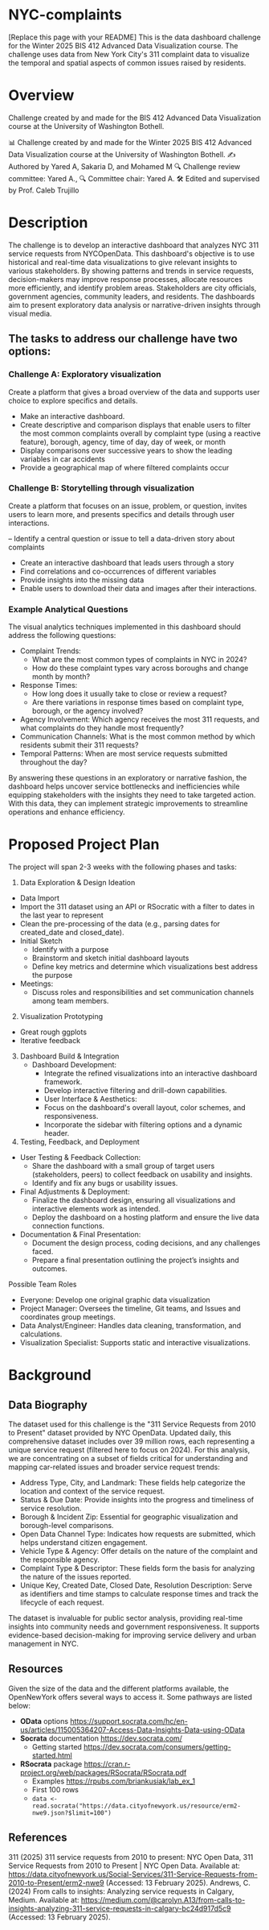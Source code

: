 # NYC-complaints
[Replace this page with your README]
This is the data dashboard challenge for the Winter 2025 BIS 412 Advanced Data Visualization course. The challenge uses data from New York City's 311 complaint data to visualize the temporal and spatial aspects of common issues raised by residents.

# Overview

Challenge created by and made for the BIS 412 Advanced Data Visualization course at the University of Washington Bothell.

📊 Challenge created by and made for the Winter 2025 BIS 412 Advanced Data Visualization course at the University of Washington Bothell.
✍️ Authored by Yared A, Sakaria D, and Mohamed M 
🔍 Challenge review committee: Yared A., 
🔍 Committee chair: Yared A.
🛠️ Edited and supervised by Prof. Caleb Trujillo

# Description

The challenge is to develop an interactive dashboard that analyzes NYC 311 service requests from NYCOpenData. 
This dashboard's objective is to use historical and real-time data visualizations to give relevant insights to various stakeholders. By showing patterns and trends in service requests, decision-makers may improve response processes, allocate resources more efficiently, and identify problem areas. Stakeholders are city officials, government agencies, community leaders, and residents.
The dashboards aim to present exploratory data analysis or narrative-driven insights through visual media. 

## The tasks to address our challenge have two options:

### Challenge A: Exploratory visualization

Create a platform that gives a broad overview of the data and supports user choice to explore specifics and details.

-    Make an interactive dashboard.
-    Create descriptive and comparison displays that enable users to filter the most common complaints overall by complaint type (using a reactive feature), borough, agency, time of day, day of week, or month  
-    Display comparisons over successive years to show the leading variables in car accidents
-    Provide a geographical map of where filtered complaints occur

### Challenge B: Storytelling through visualization
Create a platform that focuses on an issue, problem, or question, invites users to learn more, and presents specifics and details through user interactions.

–    Identify a central question or issue to tell a data-driven story about complaints
-    Create an interactive dashboard that leads users through a story
-    Find correlations and co-occurrences of different variables
-    Provide insights into the missing data
-    Enable users to download their data and images after their interactions.

### Example Analytical Questions
The visual analytics techniques implemented in this dashboard should address the following questions:

- Complaint Trends:
    - What are the most common types of complaints in NYC in 2024?
    - How do these complaint types vary across boroughs and change month by month?
- Response Times:
    - How long does it usually take to close or review a request?
    - Are there variations in response times based on complaint type, borough, or the agency involved?
- Agency Involvement: Which agency receives the most 311 requests, and what complaints do they handle most frequently?
- Communication Channels: What is the most common method  by which residents submit their 311 requests?
- Temporal Patterns: When are most service requests submitted throughout the day?

By answering these questions in an exploratory or narrative fashion, the dashboard helps uncover service bottlenecks and inefficiencies while equipping stakeholders with the insights they need to take targeted action. With this data, they can implement strategic improvements to streamline operations and enhance efficiency.
 
# Proposed Project Plan

The project will span 2-3 weeks with the following phases and tasks:

1. Data Exploration & Design Ideation
-	Data Import
  -	Import the 311 dataset using an API or RSocratic with a filter to dates in the last year to represent
  - Clean the pre-processing of the data (e.g., parsing dates for created_date and closed_date).
- Initial Sketch
    - Identify with a purpose
    - Brainstorm and sketch initial dashboard layouts
    - Define key metrics and determine which visualizations best address the purpose
- Meetings:
  -	Discuss roles and responsibilities and set communication channels among team members.
2. Visualization Prototyping
  -	Great rough ggplots
  -	Iterative feedback
3. Dashboard Build & Integration
    - Dashboard Development:
        - Integrate the refined visualizations into an interactive dashboard framework. 
        - Develop interactive filtering and drill-down capabilities.
        - User Interface & Aesthetics:
        - Focus on the dashboard's overall layout, color schemes, and responsiveness.
        - Incorporate the sidebar with filtering options and a dynamic header.     
4. Testing, Feedback, and Deployment
- User Testing & Feedback Collection:
    - Share the dashboard with a small group of target users (stakeholders, peers) to collect feedback on usability and insights.
    - Identify and fix any bugs or usability issues.
- Final Adjustments & Deployment:
    - Finalize the dashboard design, ensuring all visualizations and interactive elements work as intended.
    - Deploy the dashboard on a hosting platform and ensure the live data connection functions.
- Documentation & Final Presentation:
    - Document the design process, coding decisions, and any challenges faced.
    - Prepare a final presentation outlining the project’s insights and outcomes.
 
Possible Team Roles

-	Everyone: Develop one original graphic data visualization
-	Project Manager: Oversees the timeline, Git teams, and Issues and coordinates group meetings.
-	Data Analyst/Engineer: Handles data cleaning, transformation, and calculations.
-	Visualization Specialist: Supports static and interactive visualizations.


# Background
## Data Biography
The dataset used for this challenge is the "311 Service Requests from 2010 to Present" dataset provided by NYC OpenData. Updated daily, this comprehensive dataset includes over 39 million rows, each representing a unique service request (filtered here to focus on 2024). For this analysis, we are concentrating on a subset of fields critical for understanding and mapping car-related issues and broader service request trends:

- Address Type, City, and Landmark: These fields help categorize the location and context of the service request.
- Status & Due Date: Provide insights into the progress and timeliness of service resolution.
- Borough & Incident Zip: Essential for geographic visualization and borough-level comparisons.
- Open Data Channel Type: Indicates how requests are submitted, which helps understand citizen engagement.
- Vehicle Type & Agency: Offer details on the nature of the complaint and the responsible agency.
- Complaint Type & Descriptor: These fields form the basis for analyzing the nature of the issues reported.
- Unique Key, Created Date, Closed Date, Resolution Description: Serve as identifiers and time stamps to calculate response times and track the lifecycle of each request.
  
The dataset is invaluable for public sector analysis, providing real-time insights into community needs and government responsiveness. It supports evidence-based decision-making for improving service delivery and urban management in NYC.

## Resources
Given the size of the data and the different platforms available, the OpenNewYork offers several ways to access it. Some pathways are listed below:

- **OData** options <https://support.socrata.com/hc/en-us/articles/115005364207-Access-Data-Insights-Data-using-OData>
- **Socrata** documentation <https://dev.socrata.com/>
    - Getting started <https://dev.socrata.com/consumers/getting-started.html>
- **RSocrata** package <https://cran.r-project.org/web/packages/RSocrata/RSocrata.pdf>
    - Examples <https://rpubs.com/briankusiak/lab_ex_1>
    - First 100 rows
    - `data <- read.socrata("https://data.cityofnewyork.us/resource/erm2-nwe9.json?$limit=100")`

## References
311 (2025) 311 service requests from 2010 to present: NYC Open Data, 311 Service Requests from 2010 to Present | NYC Open Data. Available at: https://data.cityofnewyork.us/Social-Services/311-Service-Requests-from-2010-to-Present/erm2-nwe9 (Accessed: 13 February 2025). 
Andrews, C. (2024) From calls to insights: Analyzing service requests in Calgary, Medium. Available at: https://medium.com/@carolyn.A13/from-calls-to-insights-analyzing-311-service-requests-in-calgary-bc24d917d5c9 (Accessed: 13 February 2025). 
